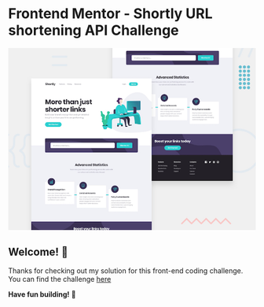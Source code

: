 # Frontend Mentor - Shortly URL shortening API Challenge

![Design preview for the Shortly URL shortening API coding challenge](./desktop-preview.jpg)

## Welcome! 👋

Thanks for checking out my solution for this front-end coding challenge.
You can find the challenge [here](https://www.frontendmentor.io/challenges)

**Have fun building!** 🚀
